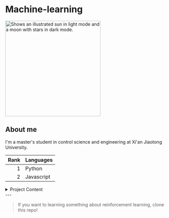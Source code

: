# Machine-learning
<picture>
  <source media="(prefers-color-scheme: dark)" srcset="https://user-images.githubusercontent.com/25423296/163456776-7f95b81a-f1ed-45f7-b7ab-8fa810d529fa.png">
  <source media="(prefers-color-scheme: light)" srcset="https://user-images.githubusercontent.com/25423296/163456779-a8556205-d0a5-45e2-ac17-42d089e3c3f8.png">
  <img alt="Shows an illustrated sun in light mode and a moon with stars in dark mode." src="https://user-images.githubusercontent.com/25423296/163456779-a8556205-d0a5-45e2-ac17-42d089e3c3f8.png" width = 300 height = 300>
</picture>


## About me

I'm a master's student in control science and engineering at Xi'an Jiaotong University.


| Rank | Languages |
|-----:|-----------|
|     1| Python    |
|     2| Javascript|


<details>
<summary>Project Content</summary>
  
| Rank | Content of the project |
|-----:|------------------------|
|     1| Reinforcement Learning |
|     2| Machine Learning       |
|     3| Modeling Learning      |

</details>
---


>If you want to learning something about reinforcement learning, clone this repo!

